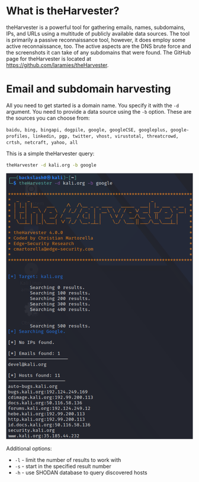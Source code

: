 # What is theHarvester?
theHarvester is a powerful tool for gathering emails, names, subdomains, IPs, and URLs using a multitude of publicly available data sources. The tool is primarily a passive reconnaissance tool, however, it does employ some active reconnaissance, too. The active aspects are the DNS brute force and the screenshots it can take of any subdomains that were found. The GitHub page for theHarvester is located at https://github.com/laramies/theHarvester.

# Email and subdomain harvesting
All you need to get started is a domain name. You specify it with the `-d` argument. You need to provide a data source using the `-b` option. These are the sources you can choose from:

```baidu, bing, bingapi, dogpile, google, googleCSE, googleplus, google-profiles, linkedin, pgp, twitter, vhost, virustotal, threatcrowd, crtsh, netcraft, yahoo, all```

This is a simple theHarvester query:
```bash
theHarvester -d kali.org -b google
```

![](../Resources/Images/theHarvester-simple-results.png)

Additional options:
- `-l` - limit the number of results to work with
- `-s` - start in the specified result number
- `-h` - use SHODAN database to query discovered hosts